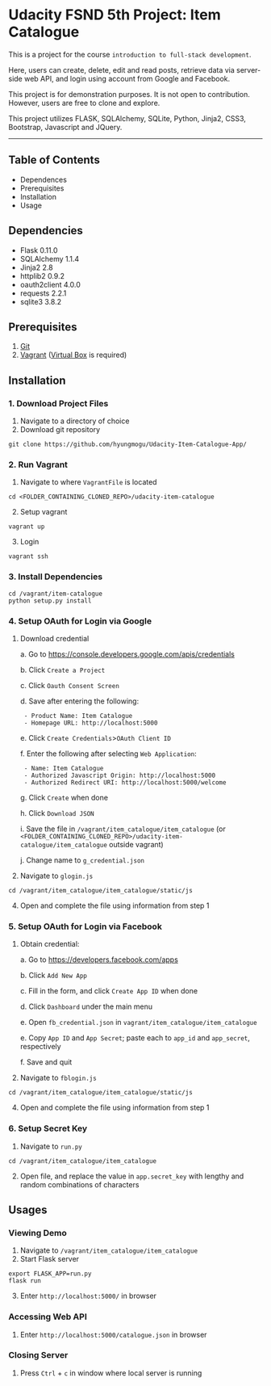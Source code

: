 # Udacity FSND 5th Project: Item Catalogue

This is a project for the course `introduction to full-stack development`. 

Here, users can create, delete, edit and read posts, retrieve data via server-side web API, and login using account from Google and Facebook. 

This project is for demonstration purposes. It is not open to contribution. However, users are free to clone and explore.

This project utilizes FLASK, SQLAlchemy, SQLite, Python, Jinja2, CSS3, Bootstrap, Javascript and JQuery.

---

## Table of Contents
* Dependences
* Prerequisites
* Installation
* Usage

## Dependencies
- Flask 0.11.0
- SQLAlchemy 1.1.4
- Jinja2 2.8
- httplib2 0.9.2
- oauth2client 4.0.0
- requests 2.2.1
- sqlite3 3.8.2

## Prerequisites
1. [Git](https://www.atlassian.com/git/tutorials/install-git)
2. [Vagrant](https://www.vagrantup.com/downloads.html) ([Virtual Box](https://www.virtualbox.org/) is required)

## Installation
### 1. Download Project Files

1. Navigate to a directory of choice
2. Download git repository
```
git clone https://github.com/hyungmogu/Udacity-Item-Catalogue-App/
```

### 2. Run Vagrant

1. Navigate to where `VagrantFile` is located
```
cd <FOLDER_CONTAINING_CLONED_REPO>/udacity-item-catalogue
```
2. Setup vagrant
```
vagrant up
```
3. Login
```
vagrant ssh
```

### 3. Install Dependencies
```
cd /vagrant/item-catalogue
python setup.py install
```

### 4. Setup OAuth for Login via Google

1. Download credential

   a. Go to https://console.developers.google.com/apis/credentials
   
   b. Click `Create a Project`
   
   c. Click `Oauth Consent Screen`
   
   d. Save after entering the following:

        - Product Name: Item Catalogue
        - Homepage URL: http://localhost:5000

   e. Click `Create Credentials`>`OAuth Client ID`
   
   f. Enter the following after selecting `Web Application`:
 
        - Name: Item Catalogue
        - Authorized Javascript Origin: http://localhost:5000
        - Authorized Redirect URI: http://localhost:5000/welcome

   g. Click `Create` when done
   
   h. Click `Download JSON` 
   
   i. Save the file in `/vagrant/item_catalogue/item_catalogue` (or `<FOLDER_CONTAINING_CLONED_REPO>/udacity-item-catalogue/item_catalogue` outside vagrant)
   
   j. Change name to `g_credential.json`

3. Navigate to `glogin.js`
```
cd /vagrant/item_catalogue/item_catalogue/static/js
```
4. Open and complete the file using information from step 1

### 5. Setup OAuth for Login via Facebook

1. Obtain credential:

   a. Go to https://developers.facebook.com/apps
   
   b. Click `Add New App`
   
   c. Fill in the form, and click `Create App ID` when done
   
   d. Click `Dashboard` under the main menu
   
   e. Open `fb_credential.json` in `vagrant/item_catalogue/item_catalogue` 
   
   e. Copy `App ID` and `App Secret`; paste each to `app_id` and `app_secret`, respectively
   
   f. Save and quit
   
3. Navigate to `fblogin.js`
```
cd /vagrant/item_catalogue/item_catalogue/static/js
```
4. Open and complete the file using information from step 1

### 6. Setup Secret Key

1. Navigate to `run.py`
```
cd /vagrant/item_catalogue/item_catalogue
```

2. Open file, and replace the value in `app.secret_key` with lengthy and random combinations of characters

## Usages

### Viewing Demo
1. Navigate to `/vagrant/item_catalogue/item_catalogue`
2. Start Flask server
```
export FLASK_APP=run.py
flask run
```
3. Enter `http://localhost:5000/` in browser

### Accessing Web API
1. Enter `http://localhost:5000/catalogue.json` in browser


### Closing Server

1. Press `Ctrl` + `c` in window where local server is running
